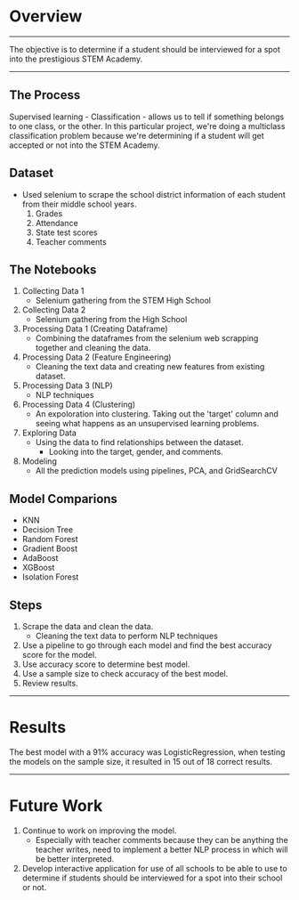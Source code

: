 # Overview
___

The objective is to determine if a student should be interviewed for a spot into the prestigious STEM Academy.

___

## The Process

Supervised learning - Classification - allows us to tell if something belongs to one class, or the other. In this particular project, we're doing a multiclass classification problem because we're determining if a student will get accepted or not into the STEM Academy.

## Dataset

- Used selenium to scrape the school district information of each student from their middle school years.
    1. Grades
    2. Attendance
    3. State test scores
    4. Teacher comments

## The Notebooks

1. Collecting Data 1 
    - Selenium gathering from the STEM High School
2. Collecting Data 2 
    - Selenium gathering from the High School
4. Processing Data 1 (Creating Dataframe)
    - Combining the dataframes from the selenium web scrapping together and cleaning the data.
5. Processing Data 2 (Feature Engineering)
    - Cleaning the text data and creating new features from existing dataset.
6. Processing Data 3 (NLP)
    - NLP techniques
7. Processing Data 4 (Clustering)
    - An expoloration into clustering.  Taking out the 'target' column and seeing what happens as an unsupervised learning problems.
8. Exploring Data
    - Using the data to find relationships between the dataset.
        - Looking into the target, gender, and comments.
9. Modeling
    - All the prediction models using pipelines, PCA, and GridSearchCV

## Model Comparions

- KNN
- Decision Tree
- Random Forest
- Gradient Boost
- AdaBoost
- XGBoost
- Isolation Forest

## Steps

1. Scrape the data and clean the data.
    - Cleaning the text data to perform NLP techniques
1. Use a pipeline to go through each model and find the best accuracy score for the model.
2. Use accuracy score to determine best model.
3. Use a sample size to check accuracy of the best model.
4. Review results.
___

# Results

The best model with a 91% accuracy was LogisticRegression, when testing the models on the sample size, it resulted in 15 out of 18 correct results.  

___

# Future Work

1. Continue to work on improving the model.
    - Especially with teacher comments because they can be anything the teacher writes, need to implement a better NLP process in which will be better interpreted.
2. Develop interactive application for use of all schools to be able to use to determine if students should be interviewed for a spot into their school or not.
